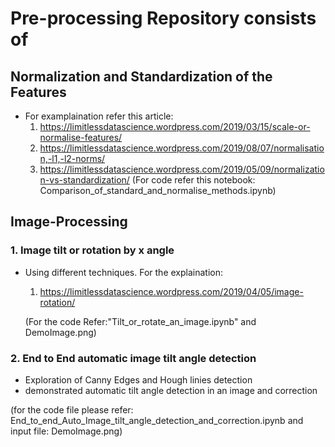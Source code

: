 # Pre-processing Repository consists of


## Normalization and Standardization of the Features
- For examplaination refer this article: 
    1. https://limitlessdatascience.wordpress.com/2019/03/15/scale-or-normalise-features/
    2. https://limitlessdatascience.wordpress.com/2019/08/07/normalisation,-l1,-l2-norms/
    3. https://limitlessdatascience.wordpress.com/2019/05/09/normalization-vs-standardization/
  (For code refer this notebook: Comparison_of_standard_and_normalise_methods.ipynb)


## Image-Processing
### 1. Image tilt or rotation by x angle 
- Using different techniques. For the explaination:
  1. https://limitlessdatascience.wordpress.com/2019/04/05/image-rotation/
  
  (For the code Refer:"Tilt_or_rotate_an_image.ipynb" and DemoImage.png)
  
### 2. End to End automatic image tilt angle detection
- Exploration of Canny Edges and Hough linies detection
- demonstrated automatic tilt angle detection in an image and correction

(for the code file please refer: End_to_end_Auto_Image_tilt_angle_detection_and_correction.ipynb and input file: DemoImage.png)
